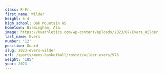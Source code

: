 ```yaml
---
class: R-Fr.
first_name: Wilder
height: 6-4
high_school: Oak Mountain HS
hometown: Birmingham, Ala.
image: https://kuathletics.com/wp-content/uploads/2023/07/Evers_Wilder_2023-600x400.jpg
last_name: Evers
number: '12'
position: Guard
slug: 2023-evers-wilder
url: /sports/mens-basketball/roster/wilder-evers/976
weight: '185'
year: 2023
---
```

